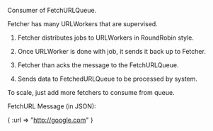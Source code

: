 Consumer of FetchURLQueue.

Fetcher has many URLWorkers that are supervised.

1) Fetcher distributes jobs to URLWorkers in RoundRobin style.

2) Once URLWorker is done with job, it sends it back up to Fetcher.

3) Fetcher than acks the message to the FetchURLQueue.

4) Sends data to FetchedURLQueue to be processed by system.


To scale, just add more fetchers to consume from queue.


FetchURL Message (in JSON):

{
  :url => "http://google.com"
}
